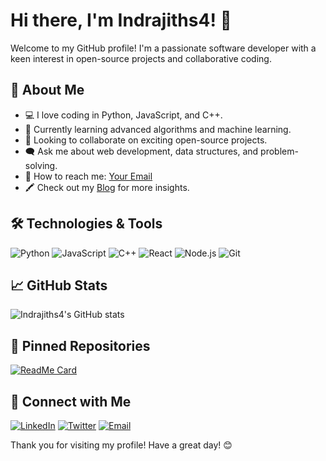 # Hi there, I'm Indrajiths4! 👋

Welcome to my GitHub profile! I'm a passionate software developer with a keen interest in open-source projects and collaborative coding.

## 🚀 About Me
- 💻 I love coding in Python, JavaScript, and C++.
- 🌱 Currently learning advanced algorithms and machine learning.
- 💯 Looking to collaborate on exciting open-source projects.
- 🗨️ Ask me about web development, data structures, and problem-solving.
- 📩 How to reach me: [Your Email](mailto:your-email@example.com)
- 🖍️ Check out my [Blog](https://your-blog-link.com) for more insights.

## 🛠️ Technologies & Tools

![Python](https://img.shields.io/badge/-Python-333333?style=flat&logo=python)
![JavaScript](https://img.shields.io/badge/-JavaScript-333333?style=flat&logo=javascript)
![C++](https://img.shields.io/badge/-C++-333333?style=flat&logo=c%2B%2B)
![React](https://img.shields.io/badge/-React-333333?style=flat&logo=react)
![Node.js](https://img.shields.io/badge/-Node.js-333333?style=flat&logo=node.js)
![Git](https://img.shields.io/badge/-Git-333333?style=flat&logo=git)

## 📈 GitHub Stats

![Indrajiths4's GitHub stats](https://github-readme-stats.vercel.app/api?username=Indrajiths4&show_icons=true&theme=radical)

## 📌 Pinned Repositories

[![ReadMe Card](https://github-readme-stats.vercel.app/api/pin/?username=Indrajiths4&repo=Curently&theme=radical)](https://github.com/Indrajiths4/Curently)


## 📩 Connect with Me

[![LinkedIn](https://img.shields.io/badge/-LinkedIn-0077B5?style=flat&logo=LinkedIn&logoColor=white)](https://www.linkedin.com/in/your-linkedin-profile)
[![Twitter](https://img.shields.io/badge/-Twitter-1DA1F2?style=flat&logo=Twitter&logoColor=white)](https://twitter.com/your-twitter-handle)
[![Email](https://img.shields.io/badge/-Email-D14836?style=flat&logo=Gmail&logoColor=white)](mailto:your-email@example.com)

Thank you for visiting my profile! Have a great day! 😊
